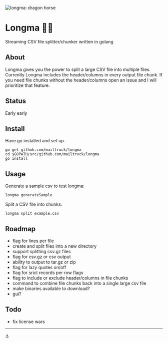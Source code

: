 ![longma: dragon horse](https://upload.wikimedia.org/wikipedia/commons/6/60/Waddell-p410-Chinese-LONG-Horse-Or-Horse-Dragon.jpg)

# Longma 🐉🐎

Streaming CSV file splitter/chunker written in golang

## About

Longma gives you the power to split a large CSV file into multiple files. Currently Longma includes the header/columns in every output file chunk. If you need file chunks without the header/columns open an issue and I will prioritize that feature.

## Status

Early early

## Install

Have go installed and set up.

```
go get github.com/mailtruck/longma
cd $GOPATH/src/github.com/mailtruck/longma
go install
```

## Usage

Generate a sample csv to test longma:

```
longma generateSample
```

Split a CSV file into chunks:

```
longma split example.csv
```


## Roadmap

* flag for lines per file
* create and split files into a new directory
* support splitting csv.gz files
* flag for csv.gz or csv output
* ability to output to tar.gz or zip
* flag for lazy quotes on/off
* flag for srict records per row flags
* flag to include or exclude header/columns in file chunks
* command to combine file chunks back into a single large csv file
* make binaries available to download?
* gui?

## Todo

* fix license wars

---

⚓
